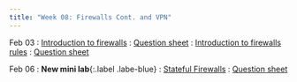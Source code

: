 ```yaml
---
title: "Week 08: Firewalls Cont. and VPN"
---
```


Feb 03
: [Introduction to firewalls]({{site.baseurl}}/docs/concepts/nftables)
  : [Question sheet]({{site.baseurl}}/assets/concepts/nftables.pdf)
: [Introduction to firewalls rules]({{site.baseurl}}/docs/concepts/nfrules)
  : [Question sheet]({{site.baseurl}}/assets/concepts/nfrules.pdf)

Feb 06
: **New mini lab**{:.label .labe-blue}
: [Stateful Firewalls]({{site.baseurl}}/docs/concepts/statefulfw/)
  : [Question sheet]({{site.baseurl}}/assets/concepts/statefulfw.pdf)

<!--
Jan 29
: Continue [Firewall concept lab]({{site.baseurl}}/docs/concepts/nftables)
  : [Question sheet]({{site.baseurl}}/assets/concepts/nftables.pdf)

Jan 30
: Continue [Firewall rules]({{site.baseurl}}/docs/concepts/nfrules)
  : [Question sheet]({{site.baseurl}}/assets/concepts/nfrules.pdf)

Feb 01
: **New concept lab**{:.label .label-blue}
: [Statefull Firewalls]({{site.baseurl}}/docs/concepts/statefulfw)
  : [Question sheet]({{site.baseurl}}/assets/concepts/statefulfw.pdf)

Feb 02
: Finish up [statefull firewalls]({{site.baseurl}}/docs/concepts/statefulfw)
  : [Question sheet]({{site.baseurl}}/assets/concepts/statefulfw.pdf)
-->
